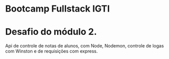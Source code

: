 # Bootcamp Fullstack IGTI
# Desafio do módulo 2. 
 Api de controle de notas de alunos, com Node, Nodemon, controle de logas com Winston e de requisições com express.
